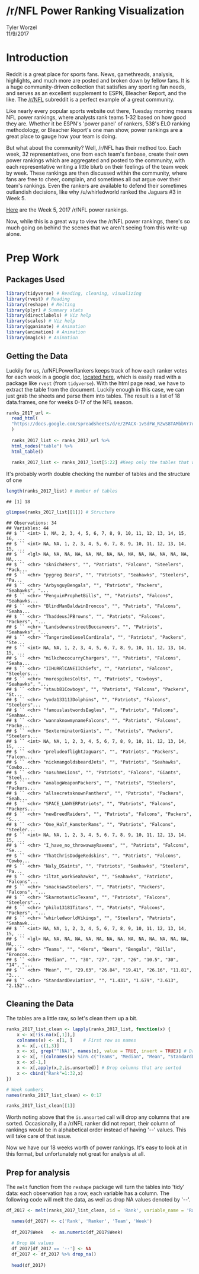 # /r/NFL Power Ranking Visualization
Tyler Worzel  
11/9/2017  



# Introduction

Reddit is a great place for sports fans. News, gamethreads, analysis, highlights, and much more are posted and broken down by fellow fans. It is a huge community-driven collection that satisfies any sporting fan needs, and serves as an excellent supplement to ESPN, Bleacher Report, and the like. The [/r/NFL](www.reddit.com/r/NFL) subreddit is a perfect example of a great community. 

Like nearly every popular sports website out there, Tuesday morning means NFL power rankings, where analysts rank teams 1-32 based on how good they are. Whether it be ESPN's 'power panel' of rankers, 538's ELO ranking methodology, or Bleacher Report's one man show, power rankings are a great place to gauge how your team is doing. 

But what about the community? Well, /r/NFL has their method too. Each week, 32 representatives, one from each team's fanbase, create their own power rankings which are aggregated and posted to the community, with each representative writing a little blurb on their feelings of the team week by week. These rankings are then discussed within the community, where fans are free to cheer, complain, and sometimes all out argue over their team's rankings. Even the rankers are available to defend their sometimes outlandish decisions, like why /u/whirledworld ranked the Jaguars #3 in Week 5. 

[Here](https://www.reddit.com/r/nfl/comments/75ismt/official_rnfl_week_5_power_rankings/) are the Week 5, 2017 /r/NFL power rankings. 

Now, while this is a great way to view the /r/NFL power rankings, there's so much going on behind the scenes that we aren't seeing from this write-up alone. 


# Prep Work 

## Packages Used


```r
library(tidyverse) # Reading, cleaning, visualizing
library(rvest) # Reading
library(reshape) # Melting
library(plyr) # Summary stats
library(directlabels) # Viz help
library(scales) # Viz help
library(gganimate) # Animation
library(animation) # Animation
library(magick) # Animation
```

## Getting the Data

Luckily for us, /u/NFLPowerRankers keeps track of how each ranker votes for each week in a google doc, [located here](https://docs.google.com/spreadsheets/d/e/2PACX-1vSdFW_RZwS8TAMbbVr7rRkEv5kaRduhU3CiJ1MEkIHUe-X14NykrW9IM5Rw3VE98lg_ZjYhAF-01zKO/pubhtml), which is easily read with a package like `rvest` (from `tidyverse`). With the html page read, we have to extract the table from the document. Luckily enough in this case, we can just grab the sheets and parse them into tables. The result is a list of 18 data.frames, one for weeks 0-17 of the NFL season. 


```r
ranks_2017_url <-
  read_html(
  "https://docs.google.com/spreadsheets/d/e/2PACX-1vSdFW_RZwS8TAMbbVr7rRkEv5kaRduhU3CiJ1MEkIHUe-X14NykrW9IM5Rw3VE98lg_ZjYhAF-01zKO/pubhtml"
  )
  
  ranks_2017_list <- ranks_2017_url %>%
  html_nodes("table") %>%
  html_table() 
  
  ranks_2017_list <- ranks_2017_list[5:22] #Keep only the tables that we need
```

It's probably worth double checking the number of tables and the structure of one


```r
length(ranks_2017_list) # Number of tables
```

```
## [1] 18
```

```r
glimpse(ranks_2017_list[[1]]) # Structure
```

```
## Observations: 34
## Variables: 44
## $ `` <int> 1, NA, 2, 3, 4, 5, 6, 7, 8, 9, 10, 11, 12, 13, 14, 15, 16, ...
## $ `` <int> NA, NA, 1, 2, 3, 4, 5, 6, 7, 8, 9, 10, 11, 12, 13, 14, 15, ...
## $ `` <lgl> NA, NA, NA, NA, NA, NA, NA, NA, NA, NA, NA, NA, NA, NA, NA,...
## $ `` <chr> "sknich49ers", "", "Patriots", "Falcons", "Steelers", "Pack...
## $ `` <chr> "pygreg Bears", "", "Patriots", "Seahawks", "Steelers", "Pa...
## $ `` <chr> "ArbysguyBengals", "", "Patriots", "Packers", "Seahawks", "...
## $ `` <chr> "PenguinProphetBills", "", "Patriots", "Falcons", "Seahawks...
## $ `` <chr> "BlindManBaldwinBroncos", "", "Patriots", "Falcons", "Seaha...
## $ `` <chr> "ThaddeusJPBrowns", "", "Patriots", "Falcons", "Packers", "...
## $ `` <chr> "LandsdownestreetBuccaneers", "", "Patriots", "Seahawks", "...
## $ `` <chr> "TangerineDieselCardinals", "", "Patriots", "Packers", "Ste...
## $ `` <int> NA, NA, 1, 2, 3, 4, 5, 6, 7, 8, 9, 10, 11, 12, 13, 14, 15, ...
## $ `` <chr> "milkchococurryChargers", "", "Patriots", "Falcons", "Seaha...
## $ `` <chr> "IIHURRlCANEIIChiefs", "", "Patriots", "Falcons", "Steelers...
## $ `` <chr> "morespikesColts", "", "Patriots", "Cowboys", "Seahawks", "...
## $ `` <chr> "staub81Cowboys", "", "Patriots", "Falcons", "Packers", "St...
## $ `` <chr> "yoda133113Dolphins", "", "Patriots", "Falcons", "Steelers"...
## $ `` <chr> "famouslastwordsEagles", "", "Patriots", "Falcons", "Seahaw...
## $ `` <chr> "wannaknowmynameFalcons", "", "Patriots", "Falcons", "Packe...
## $ `` <chr> "SexterminatorGiants", "", "Patriots", "Packers", "Steelers...
## $ `` <int> NA, NA, 1, 2, 3, 4, 5, 6, 7, 8, 9, 10, 11, 12, 13, 14, 15, ...
## $ `` <chr> "preludeoflightJaguars", "", "Patriots", "Packers", "Falcon...
## $ `` <chr> "nickmangoldsbeardJets", "", "Patriots", "Seahawks", "Cowbo...
## $ `` <chr> "sosuhmeLions", "", "Patriots", "Falcons", "Giants", "Steel...
## $ `` <chr> "analogWeaponPackers", "", "Patriots", "Steelers", "Packers...
## $ `` <chr> "allsecretsknownPanthers", "", "Patriots", "Packers", "Seah...
## $ `` <chr> "SPACE_LAWYERPatriots", "", "Patriots", "Falcons", "Packers...
## $ `` <chr> "newBreedRaiders", "", "Patriots", "Falcons", "Packers", "S...
## $ `` <chr> "One_Half_HamsterRams", "", "Patriots", "Falcons", "Steeler...
## $ `` <int> NA, NA, 1, 2, 3, 4, 5, 6, 7, 8, 9, 10, 11, 12, 13, 14, 15, ...
## $ `` <chr> "I_have_no_throwawayRavens", "", "Patriots", "Falcons", "Se...
## $ `` <chr> "ThatChrisDodgeRedskins", "", "Patriots", "Falcons", "Cowbo...
## $ `` <chr> "Naly_DSaints", "", "Patriots", "Seahawks", "Steelers", "Pa...
## $ `` <chr> "iltat_workSeahawks", "", "Seahawks", "Patriots", "Falcons"...
## $ `` <chr> "smacksawSteelers", "", "Patriots", "Packers", "Falcons", "...
## $ `` <chr> "SkarmotasticTexans", "", "Patriots", "Falcons", "Steelers"...
## $ `` <chr> "philo13181Titans", "", "Patriots", "Falcons", "Packers", "...
## $ `` <chr> "whirledworldVikings", "", "Steelers", "Patriots", "Seahawk...
## $ `` <int> NA, NA, 1, 2, 3, 4, 5, 6, 7, 8, 9, 10, 11, 12, 13, 14, 15, ...
## $ `` <lgl> NA, NA, NA, NA, NA, NA, NA, NA, NA, NA, NA, NA, NA, NA, NA,...
## $ `` <chr> "Teams", "", "49ers", "Bears", "Bengals", "Bills", "Broncos...
## $ `` <chr> "Median", "", "30", "27", "20", "26", "10.5", "30", "14", "...
## $ `` <chr> "Mean", "", "29.63", "26.84", "19.41", "26.16", "11.81", "3...
## $ `` <chr> "StandardDeviation", "", "1.431", "1.679", "3.613", "2.152"...
```

## Cleaning the Data

The tables are a little raw, so let's clean them up a bit. 


```r
ranks_2017_list_clean <- lapply(ranks_2017_list, function(x) {
    x <- x[!is.na(x[,1]),]
    colnames(x) <- x[1, ]    # First row as names
    x <- x[,-c(1,3)]
    x <- x[, grep("^(NA)", names(x), value = TRUE, invert = TRUE)] # Drop NA columns
    x <- x[, !(colnames(x) %in% c("Teams", "Median", "Mean", "StandardDeviation"))]
    x <- x[-1,]
    x <- x[,apply(x,2,is.unsorted)] # Drop columns that are sorted
    x <- cbind("Rank"=1:32,x)
})

# Week numbers
names(ranks_2017_list_clean) <- 0:17

ranks_2017_list_clean[[1]]
```

<div data-pagedtable="false">
  <script data-pagedtable-source type="application/json">
{"columns":[{"label":["Rank"],"name":[1],"type":["int"],"align":["right"]},{"label":["sknich49ers"],"name":[2],"type":["chr"],"align":["left"]},{"label":["pygreg Bears"],"name":[3],"type":["chr"],"align":["left"]},{"label":["ArbysguyBengals"],"name":[4],"type":["chr"],"align":["left"]},{"label":["PenguinProphetBills"],"name":[5],"type":["chr"],"align":["left"]},{"label":["BlindManBaldwinBroncos"],"name":[6],"type":["chr"],"align":["left"]},{"label":["ThaddeusJPBrowns"],"name":[7],"type":["chr"],"align":["left"]},{"label":["LandsdownestreetBuccaneers"],"name":[8],"type":["chr"],"align":["left"]},{"label":["TangerineDieselCardinals"],"name":[9],"type":["chr"],"align":["left"]},{"label":["milkchococurryChargers"],"name":[10],"type":["chr"],"align":["left"]},{"label":["IIHURRlCANEIIChiefs"],"name":[11],"type":["chr"],"align":["left"]},{"label":["morespikesColts"],"name":[12],"type":["chr"],"align":["left"]},{"label":["staub81Cowboys"],"name":[13],"type":["chr"],"align":["left"]},{"label":["yoda133113Dolphins"],"name":[14],"type":["chr"],"align":["left"]},{"label":["famouslastwordsEagles"],"name":[15],"type":["chr"],"align":["left"]},{"label":["wannaknowmynameFalcons"],"name":[16],"type":["chr"],"align":["left"]},{"label":["SexterminatorGiants"],"name":[17],"type":["chr"],"align":["left"]},{"label":["preludeoflightJaguars"],"name":[18],"type":["chr"],"align":["left"]},{"label":["nickmangoldsbeardJets"],"name":[19],"type":["chr"],"align":["left"]},{"label":["sosuhmeLions"],"name":[20],"type":["chr"],"align":["left"]},{"label":["analogWeaponPackers"],"name":[21],"type":["chr"],"align":["left"]},{"label":["allsecretsknownPanthers"],"name":[22],"type":["chr"],"align":["left"]},{"label":["SPACE_LAWYERPatriots"],"name":[23],"type":["chr"],"align":["left"]},{"label":["newBreedRaiders"],"name":[24],"type":["chr"],"align":["left"]},{"label":["One_Half_HamsterRams"],"name":[25],"type":["chr"],"align":["left"]},{"label":["I_have_no_throwawayRavens"],"name":[26],"type":["chr"],"align":["left"]},{"label":["ThatChrisDodgeRedskins"],"name":[27],"type":["chr"],"align":["left"]},{"label":["Naly_DSaints"],"name":[28],"type":["chr"],"align":["left"]},{"label":["iltat_workSeahawks"],"name":[29],"type":["chr"],"align":["left"]},{"label":["smacksawSteelers"],"name":[30],"type":["chr"],"align":["left"]},{"label":["SkarmotasticTexans"],"name":[31],"type":["chr"],"align":["left"]},{"label":["philo13181Titans"],"name":[32],"type":["chr"],"align":["left"]},{"label":["whirledworldVikings"],"name":[33],"type":["chr"],"align":["left"]}],"data":[{"1":"1","2":"Patriots","3":"Patriots","4":"Patriots","5":"Patriots","6":"Patriots","7":"Patriots","8":"Patriots","9":"Patriots","10":"Patriots","11":"Patriots","12":"Patriots","13":"Patriots","14":"Patriots","15":"Patriots","16":"Patriots","17":"Patriots","18":"Patriots","19":"Patriots","20":"Patriots","21":"Patriots","22":"Patriots","23":"Patriots","24":"Patriots","25":"Patriots","26":"Patriots","27":"Patriots","28":"Patriots","29":"Seahawks","30":"Patriots","31":"Patriots","32":"Patriots","33":"Steelers"},{"1":"2","2":"Falcons","3":"Seahawks","4":"Packers","5":"Falcons","6":"Falcons","7":"Falcons","8":"Seahawks","9":"Packers","10":"Falcons","11":"Falcons","12":"Cowboys","13":"Falcons","14":"Falcons","15":"Falcons","16":"Falcons","17":"Packers","18":"Packers","19":"Seahawks","20":"Falcons","21":"Steelers","22":"Packers","23":"Falcons","24":"Falcons","25":"Falcons","26":"Falcons","27":"Falcons","28":"Seahawks","29":"Patriots","30":"Packers","31":"Falcons","32":"Falcons","33":"Patriots"},{"1":"3","2":"Steelers","3":"Steelers","4":"Seahawks","5":"Seahawks","6":"Seahawks","7":"Packers","8":"Steelers","9":"Steelers","10":"Seahawks","11":"Steelers","12":"Seahawks","13":"Packers","14":"Steelers","15":"Seahawks","16":"Packers","17":"Steelers","18":"Falcons","19":"Cowboys","20":"Giants","21":"Packers","22":"Seahawks","23":"Packers","24":"Packers","25":"Steelers","26":"Seahawks","27":"Cowboys","28":"Steelers","29":"Falcons","30":"Falcons","31":"Steelers","32":"Packers","33":"Seahawks"},{"1":"4","2":"Packers","3":"Packers","4":"Cowboys","5":"Steelers","6":"Packers","7":"Steelers","8":"Falcons","9":"Raiders","10":"Raiders","11":"Packers","12":"Falcons","13":"Steelers","14":"Packers","15":"Packers","16":"Seahawks","17":"Falcons","18":"Raiders","19":"Falcons","20":"Steelers","21":"Falcons","22":"Cowboys","23":"Cowboys","24":"Steelers","25":"Cowboys","26":"Packers","27":"Chiefs","28":"Packers","29":"Cowboys","30":"Steelers","31":"Packers","32":"Cowboys","33":"Giants"},{"1":"5","2":"Cowboys","3":"Falcons","4":"Steelers","5":"Packers","6":"Steelers","7":"Cowboys","8":"Packers","9":"Falcons","10":"Cowboys","11":"Seahawks","12":"Raiders","13":"Seahawks","14":"Cowboys","15":"Steelers","16":"Cowboys","17":"Cowboys","18":"Steelers","19":"Packers","20":"Seahawks","21":"Cowboys","22":"Falcons","23":"Steelers","24":"Cowboys","25":"Seahawks","26":"Cowboys","27":"Raiders","28":"Cowboys","29":"Packers","30":"Giants","31":"Cowboys","32":"Seahawks","33":"Eagles"},{"1":"6","2":"Chiefs","3":"Raiders","4":"Chiefs","5":"Giants","6":"Giants","7":"Seahawks","8":"Raiders","9":"Giants","10":"Steelers","11":"Chiefs","12":"Steelers","13":"Cowboys","14":"Seahawks","15":"Raiders","16":"Chiefs","17":"Seahawks","18":"Seahawks","19":"Raiders","20":"Packers","21":"Raiders","22":"Raiders","23":"Seahawks","24":"Raiders","25":"Packers","26":"Steelers","27":"Packers","28":"Raiders","29":"Steelers","30":"Cowboys","31":"Raiders","32":"Raiders","33":"Chiefs"},{"1":"7","2":"Seahawks","3":"Chiefs","4":"Falcons","5":"Cowboys","6":"Cowboys","7":"Raiders","8":"Cowboys","9":"Seahawks","10":"Packers","11":"Raiders","12":"Packers","13":"Raiders","14":"Raiders","15":"Cowboys","16":"Steelers","17":"Chiefs","18":"Cowboys","19":"Steelers","20":"Raiders","21":"Seahawks","22":"Chiefs","23":"Raiders","24":"Seahawks","25":"Raiders","26":"Chiefs","27":"Seahawks","28":"Giants","29":"Raiders","30":"Seahawks","31":"Seahawks","32":"Steelers","33":"Falcons"},{"1":"8","2":"Raiders","3":"Cowboys","4":"Raiders","5":"Raiders","6":"Raiders","7":"Chiefs","8":"Chiefs","9":"Cowboys","10":"Chiefs","11":"Cowboys","12":"Chiefs","13":"Giants","14":"Chiefs","15":"Chiefs","16":"Raiders","17":"Giants","18":"Chiefs","19":"Chiefs","20":"Panthers","21":"Chiefs","22":"Cardinals","23":"Giants","24":"Chiefs","25":"Chiefs","26":"Raiders","27":"Steelers","28":"Chiefs","29":"Titans","30":"Raiders","31":"Chiefs","32":"Chiefs","33":"Titans"},{"1":"9","2":"Broncos","3":"Broncos","4":"Broncos","5":"Chiefs","6":"Chiefs","7":"Giants","8":"Broncos","9":"Chiefs","10":"Titans","11":"Ravens","12":"Vikings","13":"Ravens","14":"Broncos","15":"Giants","16":"Cardinals","17":"Raiders","18":"Giants","19":"Broncos","20":"Cowboys","21":"Giants","22":"Steelers","23":"Chiefs","24":"Giants","25":"Cardinals","26":"Giants","27":"Lions","28":"Falcons","29":"Broncos","30":"Chiefs","31":"Giants","32":"Giants","33":"Cowboys"},{"1":"10","2":"Panthers","3":"Cardinals","4":"Giants","5":"Broncos","6":"Lions","7":"Broncos","8":"Giants","9":"Cardinals","10":"Ravens","11":"Vikings","12":"Lions","13":"Bengals","14":"Cardinals","15":"Broncos","16":"Giants","17":"Broncos","18":"Titans","19":"Giants","20":"Chiefs","21":"Titans","22":"Titans","23":"Broncos","24":"Broncos","25":"Giants","26":"Bengals","27":"Giants","28":"Broncos","29":"Buccaneers","30":"Lions","31":"Broncos","32":"Broncos","33":"Packers"},{"1":"11","2":"Giants","3":"Giants","4":"Cardinals","5":"Buccaneers","6":"Titans","7":"Titans","8":"Texans","9":"Buccaneers","10":"Panthers","11":"Buccaneers","12":"Broncos","13":"Cardinals","14":"Panthers","15":"Cardinals","16":"Broncos","17":"Lions","18":"Texans","19":"Lions","20":"Buccaneers","21":"Broncos","22":"Giants","23":"Cardinals","24":"Titans","25":"Titans","26":"Ravens","27":"Texans","28":"Cardinals","29":"Chiefs","30":"Titans","31":"Titans","32":"Panthers","33":"Raiders"},{"1":"12","2":"Buccaneers","3":"Titans","4":"Panthers","5":"Titans","6":"Broncos","7":"Lions","8":"Buccaneers","9":"Broncos","10":"Buccaneers","11":"Eagles","12":"Titans","13":"Chiefs","14":"Titans","15":"Titans","16":"Buccaneers","17":"Titans","18":"Broncos","19":"Titans","20":"Titans","21":"Texans","22":"Lions","23":"Buccaneers","24":"Cardinals","25":"Broncos","26":"Redskins","27":"Buccaneers","28":"Titans","29":"Giants","30":"Panthers","31":"Texans","32":"Buccaneers","33":"Ravens"},{"1":"13","2":"Titans","3":"Panthers","4":"Titans","5":"Lions","6":"Dolphins","7":"Cardinals","8":"Titans","9":"Titans","10":"Broncos","11":"Lions","12":"Colts","13":"Broncos","14":"Giants","15":"Buccaneers","16":"Titans","17":"Texans","18":"Cardinals","19":"Cardinals","20":"Eagles","21":"Cardinals","22":"Dolphins","23":"Panthers","24":"Texans","25":"Buccaneers","26":"Titans","27":"Titans","28":"Eagles","29":"Texans","30":"Broncos","31":"Cardinals","32":"Lions","33":"Panthers"},{"1":"14","2":"Cardinals","3":"Eagles","4":"Bengals","5":"Cardinals","6":"Texans","7":"Panthers","8":"Cardinals","9":"Panthers","10":"Lions","11":"Titans","12":"Texans","13":"Texans","14":"Texans","15":"Eagles","16":"Bengals","17":"Buccaneers","18":"Buccaneers","19":"Texans","20":"Broncos","21":"Panthers","22":"Buccaneers","23":"Titans","24":"Panthers","25":"Colts","26":"Panthers","27":"Ravens","28":"Texans","29":"Cardinals","30":"Buccaneers","31":"Panthers","32":"Cardinals","33":"Chargers"},{"1":"15","2":"Lions","3":"Texans","4":"Vikings","5":"Texans","6":"Panthers","7":"Texans","8":"Panthers","9":"Vikings","10":"Dolphins","11":"Panthers","12":"Cardinals","13":"Buccaneers","14":"Lions","15":"Texans","16":"Panthers","17":"Ravens","18":"Lions","19":"Vikings","20":"Ravens","21":"Buccaneers","22":"Texans","23":"Eagles","24":"Buccaneers","25":"Texans","26":"Saints","27":"Broncos","28":"Buccaneers","29":"Panthers","30":"Redskins","31":"Lions","32":"Titans","33":"Redskins"},{"1":"16","2":"Texans","3":"Vikings","4":"Lions","5":"Ravens","6":"Redskins","7":"Eagles","8":"Eagles","9":"Eagles","10":"Cardinals","11":"Broncos","12":"Buccaneers","13":"Eagles","14":"Eagles","15":"Panthers","16":"Lions","17":"Eagles","18":"Panthers","19":"Panthers","20":"Lions","21":"Lions","22":"Redskins","23":"Texans","24":"Lions","25":"Eagles","26":"Colts","27":"Cardinals","28":"Saints","29":"Eagles","30":"Cardinals","31":"Buccaneers","32":"Redskins","33":"Vikings"},{"1":"17","2":"Bengals","3":"Buccaneers","4":"Texans","5":"Bengals","6":"Ravens","7":"Ravens","8":"Vikings","9":"Texans","10":"Vikings","11":"Bengals","12":"Giants","13":"Redskins","14":"Ravens","15":"Vikings","16":"Redskins","17":"Cardinals","18":"Eagles","19":"Buccaneers","20":"Vikings","21":"Eagles","22":"Eagles","23":"Lions","24":"Eagles","25":"Panthers","26":"Eagles","27":"Redskins","28":"Panthers","29":"Bengals","30":"Dolphins","31":"Eagles","32":"Eagles","33":"Dolphins"},{"1":"18","2":"Vikings","3":"Redskins","4":"Redskins","5":"Redskins","6":"Eagles","7":"Vikings","8":"Lions","9":"Ravens","10":"Giants","11":"Saints","12":"Panthers","13":"Panthers","14":"Dolphins","15":"Colts","16":"Saints","17":"Vikings","18":"Ravens","19":"Redskins","20":"Texans","21":"Redskins","22":"Broncos","23":"Bengals","24":"Ravens","25":"Lions","26":"Vikings","27":"Vikings","28":"Bengals","29":"Lions","30":"Texans","31":"Redskins","32":"Texans","33":"Bills"},{"1":"19","2":"Redskins","3":"Ravens","4":"Eagles","5":"Eagles","6":"Buccaneers","7":"Redskins","8":"Redskins","9":"Dolphins","10":"Bengals","11":"Colts","12":"Ravens","13":"Saints","14":"Buccaneers","15":"Lions","16":"Vikings","17":"Redskins","18":"Bengals","19":"Ravens","20":"Chargers","21":"Ravens","22":"Vikings","23":"Ravens","24":"Redskins","25":"Vikings","26":"Broncos","27":"Bengals","28":"Vikings","29":"Ravens","30":"Ravens","31":"Ravens","32":"Vikings","33":"Jaguars"},{"1":"20","2":"Eagles","3":"Colts","4":"Dolphins","5":"Panthers","6":"Cardinals","7":"Bengals","8":"Bengals","9":"Lions","10":"Eagles","11":"Giants","12":"Redskins","13":"Dolphins","14":"Vikings","15":"Redskins","16":"Ravens","17":"Bengals","18":"Dolphins","19":"Bengals","20":"Dolphins","21":"Bengals","22":"Saints","23":"Redskins","24":"Vikings","25":"Saints","26":"Cardinals","27":"Saints","28":"Lions","29":"Vikings","30":"Bengals","31":"Vikings","32":"Bengals","33":"Cardinals"},{"1":"21","2":"Ravens","3":"Lions","4":"Ravens","5":"Dolphins","6":"Vikings","7":"Dolphins","8":"Ravens","9":"Redskins","10":"Colts","11":"Texans","12":"Bengals","13":"Titans","14":"Bengals","15":"Ravens","16":"Eagles","17":"Panthers","18":"Redskins","19":"Eagles","20":"Saints","21":"Vikings","22":"Ravens","23":"Colts","24":"Bengals","25":"Redskins","26":"Chargers","27":"Panthers","28":"Redskins","29":"Redskins","30":"Eagles","31":"Saints","32":"Dolphins","33":"Buccaneers"},{"1":"22","2":"Dolphins","3":"Saints","4":"Buccaneers","5":"Saints","6":"Saints","7":"Saints","8":"Colts","9":"Bengals","10":"Saints","11":"Chargers","12":"Eagles","13":"Colts","14":"Redskins","15":"Saints","16":"Chargers","17":"Dolphins","18":"Vikings","19":"Dolphins","20":"Bengals","21":"Saints","22":"Chargers","23":"Vikings","24":"Dolphins","25":"Bengals","26":"Lions","27":"Rams","28":"Dolphins","29":"Dolphins","30":"Saints","31":"Bengals","32":"Saints","33":"Saints"},{"1":"23","2":"Colts","3":"Bengals","4":"Saints","5":"Vikings","6":"Chargers","7":"Colts","8":"Chargers","9":"Saints","10":"Texans","11":"Redskins","12":"Dolphins","13":"Lions","14":"Saints","15":"Chargers","16":"Dolphins","17":"Chargers","18":"Saints","19":"Bears","20":"Cardinals","21":"Dolphins","22":"Panthers","23":"Saints","24":"Saints","25":"Ravens","26":"Buccaneers","27":"Bills","28":"Ravens","29":"Saints","30":"Bears","31":"Dolphins","32":"Ravens","33":"Broncos"},{"1":"24","2":"Saints","3":"Chargers","4":"Colts","5":"Chargers","6":"Colts","7":"Chargers","8":"Dolphins","9":"Colts","10":"Redskins","11":"Cardinals","12":"Saints","13":"Chargers","14":"Colts","15":"Bengals","16":"Bills","17":"Colts","18":"Colts","19":"Colts","20":"Redskins","21":"Bears","22":"Bears","23":"Chargers","24":"Colts","25":"Dolphins","26":"Dolphins","27":"Eagles","28":"Chargers","29":"Chargers","30":"Vikings","31":"Chargers","32":"Chargers","33":"Bengals"},{"1":"25","2":"Chargers","3":"Dolphins","4":"Chargers","5":"Bills","6":"Bengals","7":"Bills","8":"Saints","9":"Chargers","10":"Bills","11":"Dolphins","12":"Chargers","13":"Vikings","14":"Chargers","15":"Dolphins","16":"Texans","17":"Bills","18":"Chargers","19":"Saints","20":"Colts","21":"Chargers","22":"Bengals","23":"Dolphins","24":"Chargers","25":"Bills","26":"Texans","27":"Jets","28":"Colts","29":"Bills","30":"Chargers","31":"Colts","32":"Bills","33":"Colts"},{"1":"26","2":"Bills","3":"Bears","4":"Bills","5":"Rams","6":"Rams","7":"Rams","8":"Bills","9":"Bears","10":"Chargers","11":"Rams","12":"Jaguars","13":"49ers","14":"Bills","15":"Bills","16":"Colts","17":"Saints","18":"Bills","19":"Chargers","20":"Bears","21":"Colts","22":"Bills","23":"Bears","24":"Bills","25":"Chargers","26":"Bears","27":"Chargers","28":"Jaguars","29":"Colts","30":"Bills","31":"Bears","32":"Colts","33":"Lions"},{"1":"27","2":"49ers","3":"Bills","4":"Rams","5":"Bears","6":"Bills","7":"Bears","8":"Jaguars","9":"Rams","10":"Jaguars","11":"Bears","12":"Bills","13":"Bears","14":"Bears","15":"Rams","16":"Bears","17":"Bears","18":"Rams","19":"Jaguars","20":"Jaguars","21":"Bills","22":"Rams","23":"49ers","24":"Bears","25":"Bears","26":"Bills","27":"Bears","28":"Browns","29":"Bears","30":"Jaguars","31":"Bills","32":"Bears","33":"Bears"},{"1":"28","2":"Bears","3":"Rams","4":"Bears","5":"Jets","6":"Jaguars","7":"Jaguars","8":"Bears","9":"49ers","10":"Rams","11":"Bills","12":"Bears","13":"Bills","14":"49ers","15":"Bears","16":"Rams","17":"Rams","18":"Bears","19":"Bills","20":"Rams","21":"Jaguars","22":"Colts","23":"Rams","24":"Rams","25":"Jaguars","26":"49ers","27":"Colts","28":"Bills","29":"Rams","30":"49ers","31":"Rams","32":"Rams","33":"Texans"},{"1":"29","2":"Jaguars","3":"Jaguars","4":"Browns","5":"Colts","6":"49ers","7":"Browns","8":"Rams","9":"Jaguars","10":"Bears","11":"49ers","12":"Browns","13":"Jets","14":"Rams","15":"Jaguars","16":"49ers","17":"Jaguars","18":"49ers","19":"Browns","20":"Bills","21":"Rams","22":"49ers","23":"Bills","24":"Jaguars","25":"Browns","26":"Browns","27":"Dolphins","28":"Rams","29":"Browns","30":"Browns","31":"Jaguars","32":"Jaguars","33":"49ers"},{"1":"30","2":"Browns","3":"Browns","4":"Jaguars","5":"Jaguars","6":"Browns","7":"49ers","8":"Browns","9":"Jets","10":"49ers","11":"Browns","12":"49ers","13":"Rams","14":"Browns","15":"Browns","16":"Jaguars","17":"Browns","18":"Browns","19":"49ers","20":"49ers","21":"Browns","22":"Browns","23":"Jaguars","24":"Browns","25":"49ers","26":"Rams","27":"Jaguars","28":"Bears","29":"49ers","30":"Rams","31":"Browns","32":"49ers","33":"Browns"},{"1":"31","2":"Rams","3":"49ers","4":"49ers","5":"49ers","6":"Bears","7":"Jets","8":"49ers","9":"Bills","10":"Browns","11":"Jaguars","12":"Rams","13":"Browns","14":"Jaguars","15":"49ers","16":"Browns","17":"49ers","18":"Jets","19":"Rams","20":"Browns","21":"49ers","22":"Jaguars","23":"Browns","24":"49ers","25":"Rams","26":"Jaguars","27":"49ers","28":"Jets","29":"Jaguars","30":"Colts","31":"49ers","32":"Browns","33":"Rams"},{"1":"32","2":"Jets","3":"Jets","4":"Jets","5":"Browns","6":"Jets","7":"Buccaneers","8":"Jets","9":"Browns","10":"Jets","11":"Jets","12":"Jets","13":"Jaguars","14":"Jets","15":"Jets","16":"Jets","17":"Jets","18":"Jaguars","19":"Jets","20":"Jets","21":"Jets","22":"Jets","23":"Jets","24":"Jets","25":"Jets","26":"Jets","27":"Browns","28":"49ers","29":"Jets","30":"Jets","31":"Jets","32":"Jets","33":"Jets"}],"options":{"columns":{"min":{},"max":[10]},"rows":{"min":[10],"max":[10]},"pages":{}}}
  </script>
</div>

Worth noting above that the `is.unsorted` call will drop any columns that are sorted. Occasionally, if a /r/NFL ranker did not report, their column of rankings would be in alphabetical order instead of having '--' values. This will take care of that issue. 


Now we have our 18 weeks worth of power rankings. It's easy to look at in this format, but unfortunately not great for analysis at all. 

## Prep for analysis 

The `melt` function from the `reshape` package will turn the tables into 'tidy' data: each observation has a row, each variable has a column. The following code will melt the data, as well as drop NA values denoted by '--'.


```r
df_2017 <- melt(ranks_2017_list_clean, id = 'Rank', variable_name = 'Ranker')

  names(df_2017) <- c('Rank', 'Ranker', 'Team', 'Week')
  
  df_2017$Week   <- as.numeric(df_2017$Week)
  
  # Drop NA values
  df_2017[df_2017 == '--'] <- NA
  df_2017 <- df_2017 %>% drop_na()
  
  head(df_2017)
```

<div data-pagedtable="false">
  <script data-pagedtable-source type="application/json">
{"columns":[{"label":["Rank"],"name":[1],"type":["int"],"align":["right"]},{"label":["Ranker"],"name":[2],"type":["fctr"],"align":["left"]},{"label":["Team"],"name":[3],"type":["fctr"],"align":["left"]},{"label":["Week"],"name":[4],"type":["dbl"],"align":["right"]}],"data":[{"1":"1","2":"sknich49ers","3":"Patriots","4":"0"},{"1":"2","2":"sknich49ers","3":"Falcons","4":"0"},{"1":"3","2":"sknich49ers","3":"Steelers","4":"0"},{"1":"4","2":"sknich49ers","3":"Packers","4":"0"},{"1":"5","2":"sknich49ers","3":"Cowboys","4":"0"},{"1":"6","2":"sknich49ers","3":"Chiefs","4":"0"}],"options":{"columns":{"min":{},"max":[10]},"rows":{"min":[10],"max":[10]},"pages":{}}}
  </script>
</div>
